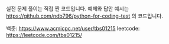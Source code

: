 실전 문제 풀이는 직접 짠 코드입니다.
예제와 답안 예시는 https://github.com/ndb796/python-for-coding-test 의 코드입니다.

백준: https://www.acmicpc.net/user/tbs01215
leetcode: https://leetcode.com/tbs01215/
